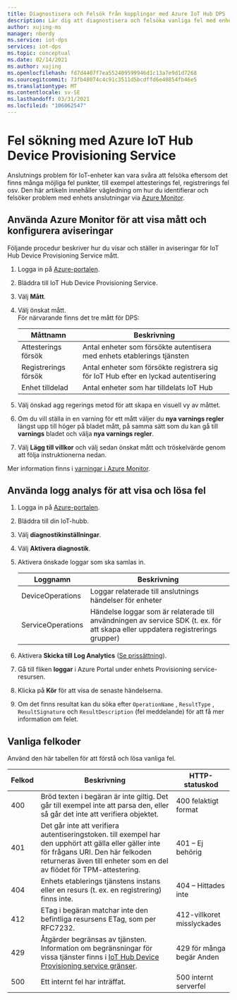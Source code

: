 ```yaml
---
title: Diagnostisera och Felsök från kopplingar med Azure IoT Hub DPS
description: Lär dig att diagnostisera och felsöka vanliga fel med enhets anslutning för Azure IoT Hub Device Provisioning Service (DPS)
author: xujing-ms
manager: nberdy
ms.service: iot-dps
services: iot-dps
ms.topic: conceptual
ms.date: 02/14/2021
ms.author: xujing
ms.openlocfilehash: fd7d4407f7ea552409599946d1c13a7e9d1d7268
ms.sourcegitcommit: 73fb48074c4c91c3511d5bcdffd6e40854fb46e5
ms.translationtype: MT
ms.contentlocale: sv-SE
ms.lasthandoff: 03/31/2021
ms.locfileid: "106062547"
---
```

# <a name="troubleshooting-with-azure-iot-hub-device-provisioning-service"></a>Fel sökning med Azure IoT Hub Device Provisioning Service

Anslutnings problem för IoT-enheter kan vara svåra att felsöka eftersom det finns många möjliga fel punkter, till exempel attesterings fel, registrerings fel osv. Den här artikeln innehåller vägledning om hur du identifierar och felsöker problem med enhets anslutningar via [Azure Monitor](../azure-monitor/overview.md).

## <a name="using-azure-monitor-to-view-metrics-and-set-up-alerts"></a>Använda Azure Monitor för att visa mått och konfigurera aviseringar

Följande procedur beskriver hur du visar och ställer in aviseringar för IoT Hub Device Provisioning Service mått. 

1. Logga in på [Azure-portalen](https://portal.azure.com).

2. Bläddra till IoT Hub Device Provisioning Service.

3. Välj **Mått**.

4. Välj önskat mått. 
   <br />För närvarande finns det tre mått för DPS:

    | Måttnamn | Beskrivning |
    |-------|------------|
    | Attesterings försök | Antal enheter som försökte autentisera med enhets etablerings tjänsten|
    | Registrerings försök | Antal enheter som försökte registrera sig för IoT Hub efter en lyckad autentisering|
    | Enhet tilldelad | Antal enheter som har tilldelats IoT Hub|

5. Välj önskad agg regerings metod för att skapa en visuell vy av måttet. 

6. Om du vill ställa in en varning för ett mått väljer du **nya varnings regler** längst upp till höger på bladet mått, på samma sätt som du kan gå till **varnings** bladet och välja **nya varnings regler**.

7. Välj **Lägg till villkor** och välj sedan önskat mått och tröskelvärde genom att följa instruktionerna nedan.

Mer information finns i [varningar i Azure Monitor](../azure-monitor/alerts/alerts-overview.md).

## <a name="using-log-analytic-to-view-and-resolve-errors"></a>Använda logg analys för att visa och lösa fel

1. Logga in på [Azure-portalen](https://portal.azure.com).

2. Bläddra till din IoT-hubb.

3. Välj **diagnostikinställningar**.

4. Välj **Aktivera diagnostik**.

5. Aktivera önskade loggar som ska samlas in.

    | Loggnamn | Beskrivning |
    |-------|------------|
    | DeviceOperations | Loggar relaterade till anslutnings händelser för enheter |
    | ServiceOperations | Händelse loggar som är relaterade till användningen av service SDK (t. ex. för att skapa eller uppdatera registrerings grupper)|

6. Aktivera **Skicka till Log Analytics** ([Se prissättning](https://azure.microsoft.com/pricing/details/log-analytics/)). 

7. Gå till fliken **loggar** i Azure Portal under enhets Provisioning service-resursen.

8. Klicka på **Kör** för att visa de senaste händelserna.

9. Om det finns resultat kan du söka efter `OperationName` , `ResultType` , `ResultSignature` och `ResultDescription` (fel meddelande) för att få mer information om felet.


## <a name="common-error-codes"></a>Vanliga felkoder
Använd den här tabellen för att förstå och lösa vanliga fel.

| Felkod| Beskrivning | HTTP-statuskod |
|-------|------------|------------|
| 400 | Bröd texten i begäran är inte giltig. Det går till exempel inte att parsa den, eller så går det inte att verifiera objektet.| 400 felaktigt format |
| 401 | Det går inte att verifiera autentiseringstoken. till exempel har den upphört att gälla eller gäller inte för frågans URI. Den här felkoden returneras även till enheter som en del av flödet för TPM-attestering. | 401 – Ej behörig|
| 404 | Enhets etablerings tjänstens instans eller en resurs (t. ex. en registrering) finns inte. |404 – Hittades inte |
| 412 | ETag i begäran matchar inte den befintliga resursens ETag, som per RFC7232. | 412-villkoret misslyckades |
| 429 | Åtgärder begränsas av tjänsten. Information om begränsningar för vissa tjänster finns i [IoT Hub Device Provisioning service gränser](../azure-resource-manager/management/azure-subscription-service-limits.md#iot-hub-device-provisioning-service-limits). | 429 för många begär Anden |
| 500 | Ett internt fel har inträffat. | 500 internt serverfel|